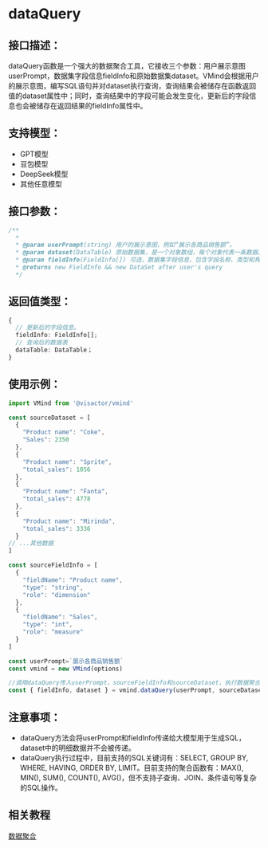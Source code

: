 # dataQuery

## 接口描述：
dataQuery函数是一个强大的数据聚合工具，它接收三个参数：用户展示意图userPrompt，数据集字段信息fieldInfo和原始数据集dataset。VMind会根据用户的展示意图，编写SQL语句并对dataset执行查询，查询结果会被储存在函数返回值的dataset属性中；同时，查询结果中的字段可能会发生变化，更新后的字段信息也会被储存在返回结果的fieldInfo属性中。

## 支持模型：
- GPT模型
- 豆包模型
- DeepSeek模型
- 其他任意模型

## 接口参数：
``` typescript
/**
  *
  * @param userPrompt(string) 用户的展示意图，例如“展示各商品销售额”。
  * @param dataset(DataTable) 原始数据集，是一个对象数组，每个对象代表一条数据。
  * @param fieldInfo(FieldInfo[]) 可选，数据集字段信息，包含字段名称、类型和角色。在不传入的情况下，VMind会根据dataset自动解析一份fieldInfo配置
  * @returns new FieldInfo && new DataSet after user's query
  */
```

## 返回值类型：
```typescript
{
  // 更新后的字段信息。
  fieldInfo: FieldInfo[];
  // 查询后的数据表
  dataTable: DataTable；
}
```

## 使用示例：

```ts
import VMind from '@visactor/vmind'

const sourceDataset = [
  {
    "Product name": "Coke",
    "Sales": 2350
  },
  {
    "Product name": "Sprite",
    "total_sales": 1056
  },
  {
    "Product name": "Fanta",
    "total_sales": 4778
  },
  {
    "Product name": "Mirinda",
    "total_sales": 3336
  }
// ...其他数据
]

const sourceFieldInfo = [
  {
    "fieldName": "Product name",
    "type": "string",
    "role": "dimension"
  },
  {
    "fieldName": "Sales",
    "type": "int",
    "role": "measure"
  }
]

const userPrompt=`展示各商品销售额`
const vmind = new VMind(options)

//调用dataQuery传入userPrompt，sourceFieldInfo和sourceDataset，执行数据聚合
const { fieldInfo, dataset } = vmind.dataQuery(userPrompt, sourceDataset, sourceFieldInfo);
```

## 注意事项：

- dataQuery方法会将userPrompt和fieldInfo传递给大模型用于生成SQL，dataset中的明细数据并不会被传递。
- dataQuery执行过程中，目前支持的SQL关键词有：SELECT, GROUP BY, WHERE, HAVING, ORDER BY, LIMIT。目前支持的聚合函数有：MAX(), MIN(), SUM(), COUNT(), AVG()，但不支持子查询、JOIN、条件语句等复杂的SQL操作。

## 相关教程
[数据聚合](../guide/Basic_Tutorial/Data_Aggregation)
